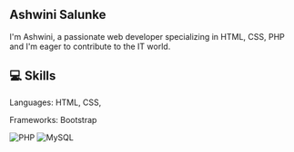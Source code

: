 ## Ashwini Salunke

I'm Ashwini, a passionate web developer specializing in HTML, CSS, PHP and I'm eager to contribute to the IT world.
## 💻 Skills

Languages: HTML, CSS,

Frameworks: Bootstrap


![PHP](https://img.shields.io/badge/php-%23777BB4.svg?style=for-the-badge&logo=php&logoColor=white) ![MySQL](https://img.shields.io/badge/mysql-4479A1.svg?style=for-the-badge&logo=mysql&logoColor=white)

